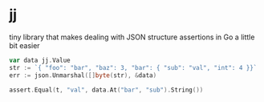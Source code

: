 # jj

tiny library that makes dealing with JSON structure assertions in Go a little bit easier


```go
var data jj.Value
str := `{ "foo": "bar", "baz": 3, "bar": { "sub": "val", "int": 4 }}`
err := json.Unmarshal([]byte(str), &data)

assert.Equal(t, "val", data.At("bar", "sub").String())
```

